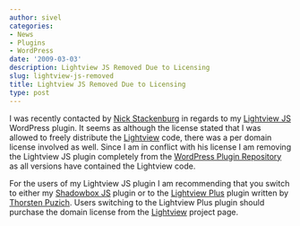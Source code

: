 ```yaml
---
author: sivel
categories:
- News
- Plugins
- WordPress
date: '2009-03-03'
description: Lightview JS Removed Due to Licensing
slug: lightview-js-removed
title: Lightview JS Removed Due to Licensing
type: post
---
```


I was recently contacted by [Nick Stackenburg][1] in regards to my [Lightview JS][2] WordPress plugin. It seems as although the license stated that I was allowed to freely distribute the [Lightview][3] code, there was a per domain license involved as well. Since I am in conflict with his license I am removing the Lightview JS plugin completely from the [WordPress Plugin Repository][4] as all versions have contained the Lightview code.

For the users of my Lightview JS plugin I am recommending that you switch to either my [Shadowbox JS][5] plugin or to the [Lightview Plus][6] plugin written by [Thorsten Puzich][7]. Users switching to the Lightview Plus plugin should purchase the domain license from the [Lightview][3] project page.

 [1]: http://www.nickstakenburg.com/
 [2]: http://sivel.net/2008/03/lightview-js/
 [3]: http://www.nickstakenburg.com/projects/lightview/
 [4]: http://wordpress.org
 [5]: http://sivel.net/2008/02/shadowbox-js
 [6]: http://wordpress.org/extend/plugins/lightview-plus/
 [7]: http://www.puzich.com/
